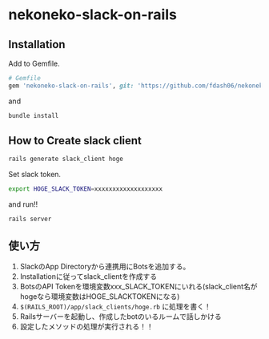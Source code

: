 # nekoneko-slack-on-rails

## Installation

Add to Gemfile.
```ruby
# Gemfile
gem 'nekoneko-slack-on-rails', git: 'https://github.com/fdash06/nekoneko-slack-on-rails.git'
```

and

```bash
bundle install
```

## How to Create slack client

```bash
rails generate slack_client hoge
```

Set slack token.

```bash
export HOGE_SLACK_TOKEN=xxxxxxxxxxxxxxxxxxx
```

and run!!

```
rails server
```


## 使い方

1. SlackのApp Directoryから連携用にBotsを追加する。
1. Installationに従ってslack_clientを作成する
1. BotsのAPI Tokenを環境変数xxx_SLACK_TOKENにいれる(slack_client名がhogeなら環境変数はHOGE_SLACKTOKENになる)
1. `$(RAILS_ROOT)/app/slack_clients/hoge.rb` に処理を書く！
1. Railsサーバーを起動し、作成したbotのいるルームで話しかける
1. 設定したメソッドの処理が実行される！！
